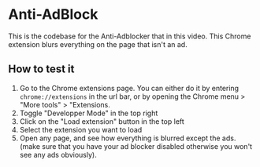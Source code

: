 # Anti-AdBlock

This is the codebase for the Anti-Adblocker that in this video. This Chrome extension blurs everything on the page that isn't an ad.
<div>
<a href="https://youtu.be/vImBx5kJt9c">

</a>
</div>


## How to test it

1. Go to the Chrome extensions page. You can either do it by entering `chrome://extensions` in the url bar, or by opening the Chrome menu > "More tools" > "Extensions.
2. Toggle "Developper Mode" in the top right
3. Click on the "Load extension" button in the top left
4. Select the extension you want to load
5. Open any page, and see how everything is blurred except the ads. (make sure that you have your ad blocker disabled otherwise you won't see any ads obviously).
